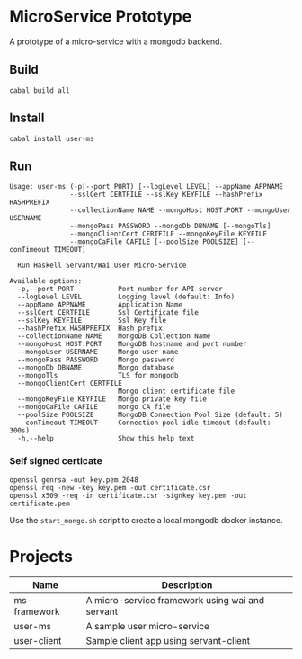 # MicroService Prototype
A prototype of a micro-service with a mongodb backend.

## Build
```
cabal build all
```
## Install
```
cabal install user-ms
```

## Run
```
Usage: user-ms (-p|--port PORT) [--logLevel LEVEL] --appName APPNAME
               --sslCert CERTFILE --sslKey KEYFILE --hashPrefix HASHPREFIX
               --collectionName NAME --mongoHost HOST:PORT --mongoUser USERNAME
               --mongoPass PASSWORD --mongoDb DBNAME [--mongoTls]
               --mongoClientCert CERTFILE --mongoKeyFile KEYFILE
               --mongoCaFile CAFILE [--poolSize POOLSIZE] [--conTimeout TIMEOUT]

  Run Haskell Servant/Wai User Micro-Service

Available options:
  -p,--port PORT           Port number for API server
  --logLevel LEVEL         Logging level (default: Info)
  --appName APPNAME        Application Name
  --sslCert CERTFILE       Ssl Certificate file
  --sslKey KEYFILE         Ssl Key file
  --hashPrefix HASHPREFIX  Hash prefix
  --collectionName NAME    MongoDB Collection Name
  --mongoHost HOST:PORT    MongoDB hostname and port number
  --mongoUser USERNAME     Mongo user name
  --mongoPass PASSWORD     Mongo password
  --mongoDb DBNAME         Mongo database
  --mongoTls               TLS for mongodb
  --mongoClientCert CERTFILE
                           Mongo client certificate file
  --mongoKeyFile KEYFILE   Mongo private key file
  --mongoCaFile CAFILE     mongo CA file
  --poolSize POOLSIZE      MongoDB Connection Pool Size (default: 5)
  --conTimeout TIMEOUT     Connection pool idle timeout (default: 300s)
  -h,--help                Show this help text
```

### Self signed certicate
```
openssl genrsa -out key.pem 2048
openssl req -new -key key.pem -out certificate.csr
openssl x509 -req -in certificate.csr -signkey key.pem -out certificate.pem
```

Use the `start_mongo.sh` script to create a local mongodb docker instance.

# Projects
|Name|Description|
|----|-----------|
|ms-framework|A micro-service framework using wai and servant|
|user-ms|A sample user micro-service|
|user-client|Sample client app using servant-client|
